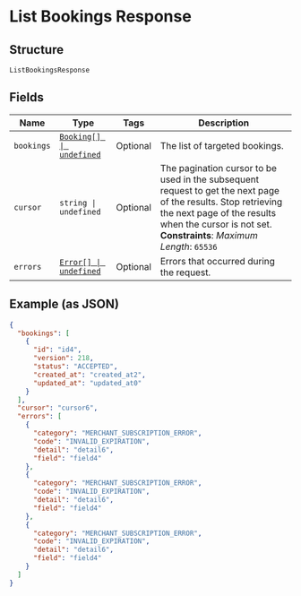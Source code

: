 <!-- Optimized: 2025-10-06 -->
<!-- RPM: 1.6.2.1.1.6.2.1_list-bookings-response_20251006 -->
<!-- Session: E2E RPM DNA Application -->
<!-- AOM: RND (Reggie & Dro) -->
<!-- COI: TECHNOLOGY -->
<!-- RPM: HIGH -->
<!-- ACTION: BUILD -->

# List Bookings Response

## Structure

`ListBookingsResponse`

## Fields

| Name | Type | Tags | Description |
|  --- | --- | --- | --- |
| `bookings` | [`Booking[] \| undefined`](../../doc/models/booking.md) | Optional | The list of targeted bookings. |
| `cursor` | `string \| undefined` | Optional | The pagination cursor to be used in the subsequent request to get the next page of the results. Stop retrieving the next page of the results when the cursor is not set.<br>**Constraints**: *Maximum Length*: `65536` |
| `errors` | [`Error[] \| undefined`](../../doc/models/error.md) | Optional | Errors that occurred during the request. |

## Example (as JSON)

```json
{
  "bookings": [
    {
      "id": "id4",
      "version": 218,
      "status": "ACCEPTED",
      "created_at": "created_at2",
      "updated_at": "updated_at0"
    }
  ],
  "cursor": "cursor6",
  "errors": [
    {
      "category": "MERCHANT_SUBSCRIPTION_ERROR",
      "code": "INVALID_EXPIRATION",
      "detail": "detail6",
      "field": "field4"
    },
    {
      "category": "MERCHANT_SUBSCRIPTION_ERROR",
      "code": "INVALID_EXPIRATION",
      "detail": "detail6",
      "field": "field4"
    },
    {
      "category": "MERCHANT_SUBSCRIPTION_ERROR",
      "code": "INVALID_EXPIRATION",
      "detail": "detail6",
      "field": "field4"
    }
  ]
}
```
